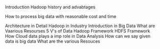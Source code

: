 Introduction Hadoop history and advabtages

How to process big data with reasonable cost and time


Architecture in Detail
Hadoop in Industry
Introduction in Big Data
What are Vaarious Resourses
5 V's of Data 
Hadoop Framework
HDFS Framework
How Cloud data plays a imp role in Data Analysis
How can we say given data is big data
What are the various Resouces
